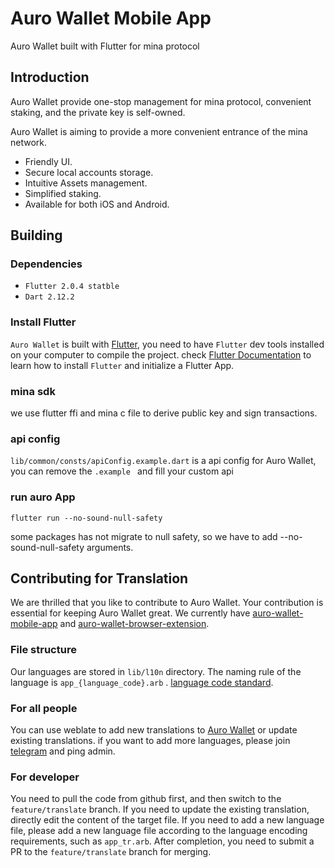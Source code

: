 # Auro Wallet Mobile App

Auro Wallet built with Flutter for mina protocol

## Introduction

Auro Wallet provide one-stop management for mina protocol, convenient staking, and the private key is self-owned.


Auro Wallet is aiming to provide a more convenient entrance of the mina network.

- Friendly UI.
- Secure local accounts storage.
- Intuitive Assets management.
- Simplified staking.
- Available for both iOS and Android.

## Building

### Dependencies

- `Flutter 2.0.4 statble`
- `Dart 2.12.2`

### Install Flutter 
`Auro Wallet` is built with [Flutter](https://flutter.dev/), you need to have `Flutter` dev tools
installed on your computer to compile the project. check [Flutter Documentation](https://flutter.dev/docs)
 to learn how to install `Flutter` and initialize a Flutter App.

### mina sdk
we use flutter ffi and mina c file to derive public key and sign transactions.

### api config 
```lib/common/consts/apiConfig.example.dart``` is a api config for Auro Wallet, you can remove the ```.example ```
and fill your custom api

### run auro App
```
flutter run --no-sound-null-safety
```
some packages has not migrate to null safety, so we have to add --no-sound-null-safety arguments.


## Contributing for Translation
We are thrilled that you like to contribute to Auro Wallet. Your contribution is essential for keeping Auro Wallet great. We currently have [auro-wallet-mobile-app](https://github.com/aurowallet/auro-wallet-mobile-app) and [auro-wallet-browser-extension](https://github.com/aurowallet/auro-wallet-browser-extension).

### File structure
Our languages are stored in `lib/l10n` directory. The naming rule of the language is `app_{language_code}.arb` . [language code standard](https://api.flutter.dev/flutter/flutter_localizations/GlobalMaterialLocalizations-class.html).

### For all people
You can use weblate to add new translations to [Auro Wallet](https://hosted.weblate.org/projects/aurowallet) or update existing translations. if you want to add more languages, please join [telegram](https://t.me/aurowallet) and ping admin.

### For developer
You need to pull the code from github first, and then switch to the `feature/translate` branch. If you need to update the existing translation, directly edit the content of the target file. If you need to add a new language file, please add a new language file according to the language encoding requirements, such as `app_tr.arb`. After completion, you need to submit a PR to the `feature/translate` branch for merging.